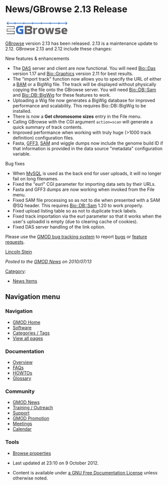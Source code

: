 



<span id="top"></span>




# <span dir="auto">News/GBrowse 2.13 Release</span>











[<img
src="https://raw.githubusercontent.com/GMOD/gmod.github.io/main/mediawiki/images/thumb/0/04/GBrowseLogo.png/200px-GBrowseLogo.png"
srcset="https://raw.githubusercontent.com/GMOD/gmod.github.io/main/mediawiki/images/thumb/0/04/GBrowseLogo.png/300px-GBrowseLogo.png 1.5x, https://raw.githubusercontent.com/GMOD/gmod.github.io/main/mediawiki/images/thumb/0/04/GBrowseLogo.png/400px-GBrowseLogo.png 2x"
width="200" height="47" alt="GBrowse 2.13 Released" />](../GBrowse.1 "GBrowse 2.13 Released")



[GBrowse](../GBrowse.1 "GBrowse") version 2.13 has been released. 2.13
is a maintenance update to 2.12. GBrowse 2.13 and 2.12 include these
changes:

New features & enhancements  

- The <a href="../DAS" class="mw-redirect" title="DAS">DAS</a> server
  and client are now functional. You will need
  <a href="http://search.cpan.org/perldoc?Bio::Das" class="external text"
  rel="nofollow">Bio::Das</a> version 1.17 and
  <a href="http://search.cpan.org/perldoc?Bio::Graphics"
  class="external text" rel="nofollow">Bio::Graphics</a> version 2.11
  for best results.
- The "import track" function now allows you to specify the URL of
  either a [BAM](../Glossary#BAM "Glossary") or a BigWig file. The track
  will be displayed without physically copying the file onto the GBrowse
  server. You will need
  <a href="http://search.cpan.org/perldoc?Bio::DB::Sam"
  class="external text" rel="nofollow">Bio::DB::Sam</a> and
  <a href="http://search.cpan.org/perldoc?Bio::DB::BigWig"
  class="external text" rel="nofollow">Bio::DB::BigWig</a> for these
  features to work.
- Uploading a Wig file now generates a BigWig database for improved
  performance and scalability. This requires Bio::DB::BigWig to be
  installed.
- There is now a **Get chromosome sizes** entry in the File menu.
- Calling GBrowse with the CGI argument `action=scan` will generate a
  quick summary of track contents.
- Improved performance when working with truly huge (\>1000 track
  definition) configuration files.
- Fasta, [GFF3](../GFF3 "GFF3"), [SAM](../Glossary#SAM "Glossary") and
  wiggle dumps now include the genome build ID if that information is
  provided in the data source "metadata" configuration variable.

Bug fixes

- When [MySQL](../MySQL "MySQL") is used as the back end for user
  uploads, it will no longer fail on long filenames.
- Fixed the "eurl" CGI parameter for importing data sets by their URLs.
- Fasta and GFF3 dumps are now working when invoked from the File menu.
- Fixed SAM file processing so as not to die when presented with a SAM
  @SQ header. This requires
  <a href="http://search.cpan.org/perldoc?Bio::DB::Sam"
  class="external text" rel="nofollow">Bio::DB::Sam</a> 1.20 to work
  properly.
- Fixed upload listing table so as not to duplicate track labels.
- Fixed track importation via the eurl parameter so that it works when
  the user's uploadid is empty (due to clearing cache of cookies).
- Fixed DAS server handling of the link option.

Please use the <a href="https://sourceforge.net/tracker/?group_id=27707"
class="external text" rel="nofollow">GMOD bug tracking system</a> to
report <a
href="https://sourceforge.net/tracker/?atid=391291&amp;group_id=27707&amp;func=browse"
class="external text" rel="nofollow">bugs</a> or <a
href="https://sourceforge.net/tracker/?atid=391294&amp;group_id=27707&amp;func=browse"
class="external text" rel="nofollow">feature requests</a>.

[Lincoln Stein](../User%3ALstein "User%3ALstein")

  



*Posted to the [GMOD News](../GMOD_News "GMOD News") on 2010/07/13*






[Category](../Special%3ACategories "Special%3ACategories"):

- [News Items](../Category%3ANews_Items "Category%3ANews Items")






## Navigation menu







<a href="../Main_Page"
style="background-image: url(../../images/GMOD-cogs.png);"
title="Visit the main page"></a>


### Navigation



- <span id="n-GMOD-Home">[GMOD Home](../Main_Page)</span>
- <span id="n-Software">[Software](../GMOD_Components)</span>
- <span id="n-Categories-.2F-Tags">[Categories /
  Tags](../Categories)</span>
- <span id="n-View-all-pages">[View all
  pages](../Special:AllPages)</span>




### Documentation



- <span id="n-Overview">[Overview](../Overview)</span>
- <span id="n-FAQs">[FAQs](../Category%3AFAQ)</span>
- <span id="n-HOWTOs">[HOWTOs](../Category%3AHOWTO)</span>
- <span id="n-Glossary">[Glossary](../Glossary)</span>




### Community



- <span id="n-GMOD-News">[GMOD News](../GMOD_News)</span>
- <span id="n-Training-.2F-Outreach">[Training /
  Outreach](../Training_and_Outreach)</span>
- <span id="n-Support">[Support](../Support)</span>
- <span id="n-GMOD-Promotion">[GMOD Promotion](../GMOD_Promotion)</span>
- <span id="n-Meetings">[Meetings](../Meetings)</span>
- <span id="n-Calendar">[Calendar](../Calendar)</span>




### Tools

- <span id="t-smwbrowselink"><a href="../Special%3ABrowse/News-2FGBrowse_2.13_Release"
  rel="smw-browse">Browse properties</a></span>



- <span id="footer-info-lastmod">Last updated at 23:10 on 9 October
  2012.</span>
<!-- - <span id="footer-info-viewcount">7,595 page views.</span> -->
- <span id="footer-info-copyright">Content is available under
  <a href="http://www.gnu.org/licenses/fdl-1.3.html" class="external"
  rel="nofollow">a GNU Free Documentation License</a> unless otherwise
  noted.</span>

<!-- -->



<!-- -->




